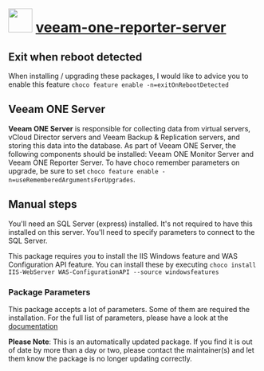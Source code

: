 # <img src="https://cdn.jsdelivr.net/gh/mkevenaar/chocolatey-packages@d6efae40c5d3947ca6f6de19ed8e1ac2b1444dff/icons/veeam-one-reporter-server.png" width="48" height="48"/> [veeam-one-reporter-server](https://chocolatey.org/packages/veeam-one-reporter-server)

## Exit when reboot detected

When installing / upgrading these packages, I would like to advice you to enable this feature `choco feature enable -n=exitOnRebootDetected`

## Veeam ONE Server

**Veeam ONE Server** is responsible for collecting data from virtual servers, vCloud Director servers and Veeam Backup & Replication servers, and storing this data into the database. As part of Veeam ONE Server, the following components should be installed: Veeam ONE Monitor Server and Veeam ONE Reporter Server.
To have choco remember parameters on upgrade, be sure to set `choco feature enable -n=useRememberedArgumentsForUpgrades`.

## Manual steps

You'll need an SQL Server (express) installed. It's not required to have this installed on this server. You'll need to specify parameters to connect to the SQL Server.

This package requires you to install the IIS Windows feature and WAS Configuration API feature. You can install these by executing `choco install IIS-WebServer WAS-ConfigurationAPI --source windowsfeatures`

### Package Parameters

This package accepts a lot of parameters. Some of them are required the installation. For the full list of parameters, please have a look at the [documentation](https://github.com/mkevenaar/chocolatey-packages/blob/master/automatic/veeam-one-reporter-server/PARAMETERS.md)

<!-- PARAMETERS.md -->
**Please Note**: This is an automatically updated package. If you find it is
out of date by more than a day or two, please contact the maintainer(s) and
let them know the package is no longer updating correctly.
